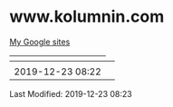 
<div class="w3-header w3-row w3-wide">
<div class="w3-orange w3-text-red"><H1>www.kolumnin.com</H1></div> 

</div>
<div>
<a href="https://sites.google.com/site/">
My Google sites</a>
</div>



  <!-- Table --> 
  <table class="table"> 
   <thead> 
    <tr> 
     <th></th>
    </tr> 
   </thead> 
   <tbody> 
    <tr> 
     <td></td> 
  <td></td> 
    </tr> 
<tr>

</tr> 
  <tr> 
     <td>2019-12-23 08:22</td> 
    </tr> 
   </tbody> 
  </table> 
 </div> 
 




<div class='w3-rest'><div class="w3-row w3-Indigo w3-wide"><!--2019-12-14-14:34IST-->Last Modified: 2019-12-23 08:23
</div> 


</body> 

